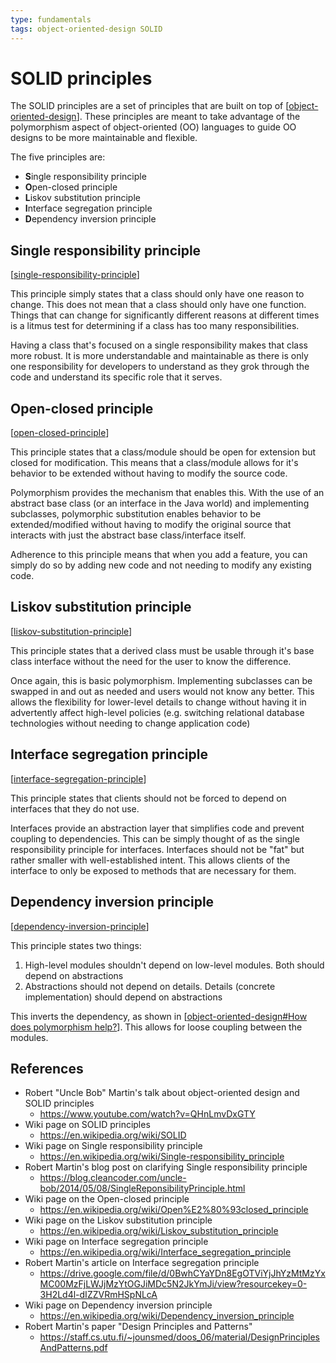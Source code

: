 ```yaml
---
type: fundamentals
tags: object-oriented-design SOLID
---
```


# SOLID principles

The SOLID principles are a set of principles that are built on top of [[object-oriented-design]]. These principles are meant to take advantage of the polymorphism aspect of object-oriented (OO) languages to guide OO designs to be more maintainable and flexible.

The five principles are:

- **S**ingle responsibility principle
- **O**pen-closed principle
- **L**iskov substitution principle
- **I**nterface segregation principle
- **D**ependency inversion principle

## Single responsibility principle

[[single-responsibility-principle]]

This principle simply states that a class should only have one reason to change. This does not mean that a class should only have one function. Things that can change for significantly different reasons at different times is a litmus test for determining if a class has too many responsibilities.

Having a class that's focused on a single responsibility makes that class more robust. It is more understandable and maintainable as there is only one responsibility for developers to understand as they grok through the code and understand its specific role that it serves.

## Open-closed principle

[[open-closed-principle]]

This principle states that a class/module should be open for extension but closed for modification. This means that a class/module allows for it's behavior to be extended without having to modify the source code.

Polymorphism provides the mechanism that enables this. With the use of an abstract base class (or an interface in the Java world) and implementing subclasses, polymorphic substitution enables behavior to be extended/modified without having to modify the original source that interacts with just the abstract base class/interface itself.

Adherence to this principle means that when you add a feature, you can simply do so by adding new code and not needing to modify any existing code.

## Liskov substitution principle

[[liskov-substitution-principle]]

This principle states that a derived class must be usable through it's base class interface without the need for the user to know the difference.

Once again, this is basic polymorphism. Implementing subclasses can be swapped in and out as needed and users would not know any better. This allows the flexibility for lower-level details to change without having it in advertently affect high-level policies (e.g. switching relational database technologies without needing to change application code)

## Interface segregation principle

[[interface-segregation-principle]]

This principle states that clients should not be forced to depend on interfaces that they do not use.

Interfaces provide an abstraction layer that simplifies code and prevent coupling to dependencies. This can be simply thought of as the single responsibility principle for interfaces. Interfaces should not be "fat" but rather smaller with well-established intent. This allows clients of the interface to only be exposed to methods that are necessary for them.

## Dependency inversion principle

[[dependency-inversion-principle]]

This principle states two things:

1. High-level modules shouldn't depend on low-level modules. Both should depend on abstractions
2. Abstractions should not depend on details. Details (concrete implementation) should depend on abstractions

This inverts the dependency, as shown in [[object-oriented-design#How does polymorphism help?]]. This allows for loose coupling between the modules.

## References

- Robert "Uncle Bob" Martin's talk about object-oriented design and SOLID principles
  - <https://www.youtube.com/watch?v=QHnLmvDxGTY>
- Wiki page on SOLID principles
  - <https://en.wikipedia.org/wiki/SOLID>
- Wiki page on Single responsibility principle
  - <https://en.wikipedia.org/wiki/Single-responsibility_principle>
- Robert Martin's blog post on clarifying Single responsibility principle
  - <https://blog.cleancoder.com/uncle-bob/2014/05/08/SingleReponsibilityPrinciple.html>
- Wiki page on the Open-closed principle
  - <https://en.wikipedia.org/wiki/Open%E2%80%93closed_principle>
- Wiki page on the Liskov substitution principle
  - <https://en.wikipedia.org/wiki/Liskov_substitution_principle>
- Wiki page on Interface segregation principle
  - <https://en.wikipedia.org/wiki/Interface_segregation_principle>
- Robert Martin's article on Interface segregation principle
  - <https://drive.google.com/file/d/0BwhCYaYDn8EgOTViYjJhYzMtMzYxMC00MzFjLWJjMzYtOGJiMDc5N2JkYmJi/view?resourcekey=0-3H2Ld4l-dIZZVRmHSpNLcA>
- Wiki page on Dependency inversion principle
  - <https://en.wikipedia.org/wiki/Dependency_inversion_principle>
- Robert Martin's paper "Design Principles and Patterns"
  - <https://staff.cs.utu.fi/~jounsmed/doos_06/material/DesignPrinciplesAndPatterns.pdf>

[//begin]: # "Autogenerated link references for markdown compatibility"
[object-oriented-design]: ..%2Fobject-oriented-design%2Fobject-oriented-design.md "Object-oriented Design"
[single-responsibility-principle]: single-responsibility-principle.md "Single responsibility principle"
[open-closed-principle]: open-closed-principle.md "Open-closed principle"
[liskov-substitution-principle]: liskov-substitution-principle.md "Liskov substitution principle"
[interface-segregation-principle]: interface-segregation-principle.md "Interface segregation principle"
[dependency-inversion-principle]: dependency-inversion-principle.md "Dependency inversion principle"
[object-oriented-design#How does polymorphism help?]: ..%2Fobject-oriented-design%2Fobject-oriented-design.md "Object-oriented Design"
[//end]: # "Autogenerated link references"
